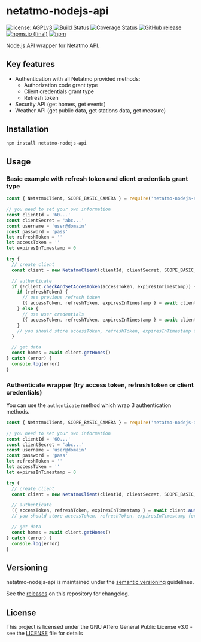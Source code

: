 # netatmo-nodejs-api

[![license: AGPLv3](https://img.shields.io/badge/license-AGPLv3-blue.svg)](https://www.gnu.org/licenses/agpl-3.0)
[![Build Status](https://travis-ci.com/nioc/netatmo-nodejs-api.svg?branch=master)](https://travis-ci.com/nioc/netatmo-nodejs-api)
[![Coverage Status](https://coveralls.io/repos/github/nioc/netatmo-nodejs-api/badge.svg?branch=master)](https://coveralls.io/github/nioc/netatmo-nodejs-api?branch=master)
[![GitHub release](https://img.shields.io/github/release/nioc/netatmo-nodejs-api.svg)](https://github.com/nioc/netatmo-nodejs-api/releases/latest)
[![npms.io (final)](https://img.shields.io/npms-io/final-score/netatmo-nodejs-api)](https://www.npmjs.com/package/netatmo-nodejs-api)
[![npm](https://img.shields.io/npm/dt/netatmo-nodejs-api)](https://www.npmjs.com/package/netatmo-nodejs-api)

Node.js API wrapper for Netatmo API.

## Key features
-    Authentication with all Netatmo provided methods:
     -    Authorization code grant type
     -    Client credentials grant type
     -    Refresh token
-    Security API (get homes, get events)
-    Weather API (get public data, get stations data, get measure)

## Installation

``` bash
npm install netatmo-nodejs-api
```

## Usage

### Basic example with refresh token and client credentials grant type
```js
const { NetatmoClient, SCOPE_BASIC_CAMERA } = require('netatmo-nodejs-api')

// you need to set your own information
const clientId = '60...'
const clientSecret = 'abc...'
const username = 'user@domain'
const password = 'pass'
let refreshToken = ''
let accessToken = ''
let expiresInTimestamp = 0

try {
  // create client
  const client = new NetatmoClient(clientId, clientSecret, SCOPE_BASIC_CAMERA, { timeout: 1000 })

  // authenticate
  if (!client.checkAndSetAccesToken(accessToken, expiresInTimestamp)) {
    if (refreshToken) {
      // use previous refresh token
      ({ accessToken, refreshToken, expiresInTimestamp } = await client.authenticateByRefreshToken(refreshToken))
    } else {
      // use user credentials
      ({ accessToken, refreshToken, expiresInTimestamp } = await client.authenticateByClientCredentials(username, password))
    }
    // you should store accessToken, refreshToken, expiresInTimestamp for further request
  }

  // get data
  const homes = await client.getHomes()
} catch (error) {
  console.log(error)
}
```

### Authenticate wrapper (try access token, refresh token or client credentials)

You can use the `authenticate` method which wrap 3 authentication methods.

```js
const { NetatmoClient, SCOPE_BASIC_CAMERA } = require('netatmo-nodejs-api')

// you need to set your own information
const clientId = '60...'
const clientSecret = 'abc...'
const username = 'user@domain'
const password = 'pass'
let refreshToken = ''
let accessToken = ''
let expiresInTimestamp = 0

try {
  // create client
  const client = new NetatmoClient(clientId, clientSecret, SCOPE_BASIC_CAMERA, { timeout: 1000 })

  // authenticate
  ({ accessToken, refreshToken, expiresInTimestamp } = await client.authenticate(accessToken, refreshToken, expiresInTimestamp, username, password))
  // you should store accessToken, refreshToken, expiresInTimestamp for further request

  // get data
  const homes = await client.getHomes()
} catch (error) {
  console.log(error)
}
```

## Versioning

netatmo-nodejs-api is maintained under the [semantic versioning](https://semver.org/) guidelines.

See the [releases](https://github.com/nioc/netatmo-nodejs-api/releases) on this repository for changelog.

## License

This project is licensed under the GNU Affero General Public License v3.0 - see the [LICENSE](LICENSE.md) file for details

